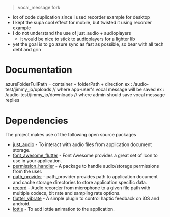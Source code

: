 > vocal_message fork

- lot of code duplication since i used recorder example for desktop
- I kept the supa cool effect for mobile, but twisted it using recorder example
- I do not understand the use of just_audio + audioplayers
  - it would be nice to stick to audioplayers for a lighter lib
- yet the goal is to go azure sync as fast as possible, so bear with all tech debt and grin

# Documentation
azureFolderFullPath = container + folderPath + direction
ex : /audio-test/jimmy_jo/uploads // where app-user's vocal message will be saved
ex : /audio-test/jimmy_jo/downloads // where admin should save vocal message replies



# Dependencies

The project makes use of the following open source packages

- [just_audio](https://pub.dev/packages/just_audio) - To interact with audio files from application document storage.
- [font_awesome_flutter](https://pub.dev/packages/font_awesome_flutter) - Font Awesome provides a great set of Icon to use in your application.
- [permission_handler](https://pub.dev/packages/permission_handler) - A package to handle audio/storage permissions from the user.
- [path_provider](https://pub.dev/packages/path_provider) - path_provider provides path to application document and cache storage directories to store application specific data.
- [record](https://pub.dev/packages/record) - Audio recorder from microphone to a given file path with multiple codecs, bit rate and sampling rate options.
- [flutter_vibrate](https://pub.dev/packages/flutter_vibrate) - A simple plugin to control haptic feedback on iOS and android.
- [lottie](https://pub.dev/packages/lottie) - To add lottie animation to the application.

